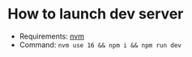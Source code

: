 # How to launch dev server

-   Requirements: [nvm](https://github.com/nvm-sh/nvm)
-   Command: `nvm use 16 && npm i && npm run dev`

